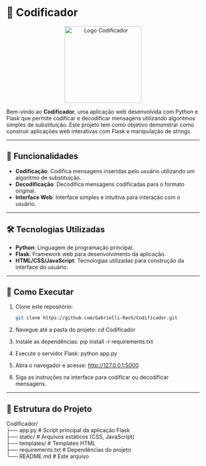 # 🔐 Codificador

<p align="center">
  <img src="App/View/Imagens/logo.png" alt="Logo Codificador" width="200">
</p>

Bem-vindo ao **Codificador**, uma aplicação web desenvolvida com Python e Flask que permite codificar e decodificar mensagens utilizando algoritmos simples de substituição. Este projeto tem como objetivo demonstrar como construir aplicações web interativas com Flask e manipulação de strings.

---

## 🔧 Funcionalidades

- **Codificação**: Codifica mensagens inseridas pelo usuário utilizando um algoritmo de substituição.
- **Decodificação**: Decodifica mensagens codificadas para o formato original.
- **Interface Web**: Interface simples e intuitiva para interação com o usuário.

---

## 🛠️ Tecnologias Utilizadas

- **Python**: Linguagem de programação principal.
- **Flask**: Framework web para desenvolvimento da aplicação.
- **HTML/CSS/JavaScript**: Tecnologias utilizadas para construção da interface do usuário.

---

## 🚀 Como Executar

1. Clone este repositório:
   ```bash
   git clone https://github.com/Gabrielli-Rech/Codificador.git
   
2. Navegue até a pasta do projeto:
  cd Codificador

3. Instale as dependências:
  pip install -r requirements.txt

4. Execute o servidor Flask:
  python app.py

5. Abra o navegador e acesse:
  http://127.0.0.1:5000

6. Siga as instruções na interface para codificar ou decodificar mensagens.


---

## 📂 Estrutura do Projeto<br>

Codificador/<br>
├── app.py                  # Script principal da aplicação Flask<br>
├── static/                 # Arquivos estáticos (CSS, JavaScript)<br>
├── templates/              # Templates HTML<br>
├── requirements.txt        # Dependências do projeto<br>
└── README.md               # Este arquivo<br>

